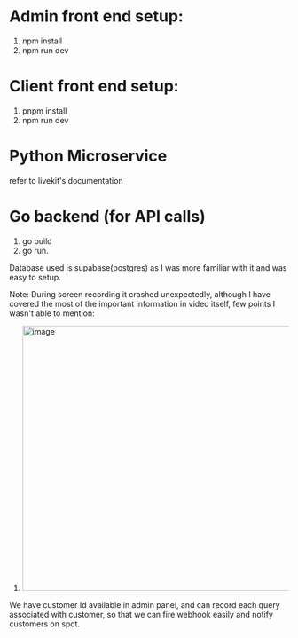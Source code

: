# Admin front end setup:
1. npm install
2. npm run dev

# Client front end setup:
1. pnpm install
2. npm run dev

# Python Microservice
refer to livekit's documentation

# Go backend (for API calls)
1. go build
2. go run.

Database used is supabase(postgres) as I was more familiar with it and was easy to setup.


Note: During screen recording it crashed unexpectedly, although I have covered the most of the important information in video itself, few points I wasn't able to mention:
1) <img width="1620" height="478" alt="image" src="https://github.com/user-attachments/assets/4857cfce-2264-42e4-b0d2-b9369162cf3d" />
We have customer Id available in admin panel, and can record each query associated with customer, so that we can fire webhook easily and notify customers on spot.
